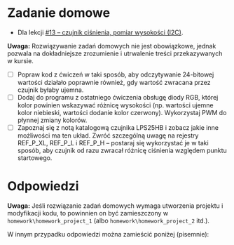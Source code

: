 # Zadanie domowe
- Dla lekcji [#13 – czujnik ciśnienia, pomiar wysokości (I2C)](https://forbot.pl/blog/kurs-stm32l4-czujnik-cisnienia-pomiar-wysokosci-i2c-id48623).

**Uwaga:** Rozwiązywanie zadań domowych nie jest obowiązkowe, jednak pozwala na dokładniejsze zrozumienie i utrwalenie treści przekazywanych w kursie.

- [ ] Popraw kod z ćwiczeń w taki sposób, aby odczytywanie 24-bitowej wartości działało poprawnie również, gdy wartość zwracana przez czujnik byłaby ujemna.
- [ ] Dodaj do programu z ostatniego ćwiczenia obsługę diody RGB, której kolor powinien wskazywać różnicę wysokości (np. wartości ujemne kolor niebieski, wartości dodanie kolor czerwony). Wykorzystaj PWM do płynnej zmiany kolorów.
- [ ] Zapoznaj się z notą katalogową czujnika LPS25HB i zobacz jakie inne możliwości ma ten układ. Zwróć szczególną uwagę na rejestry REF_P_XL, REF_P_L i REF_P_H – postaraj się wykorzystać je w taki sposób, aby czujnik od razu zwracał różnicę ciśnienia względem punktu startowego.

# Odpowiedzi
**Uwaga:**  Jeśli rozwiązanie zadań domowych wymaga utworzenia projektu i modyfikacji kodu, to powinnien on być zamieszczony w `homework\homework_project_1` (albo `homework\homework_project_2` itd.).  

W innym przypadku odpowiedzi można zamieścić poniżej (pisemnie):
